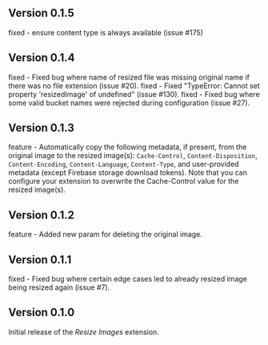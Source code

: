 ## Version 0.1.5
fixed - ensure content type is always available (issue #175)

## Version 0.1.4

fixed - Fixed bug where name of resized file was missing original name if there was no file extension (issue #20).
fixed - Fixed "TypeError: Cannot set property 'resizedImage' of undefined" (issue #130).
fixed - Fixed bug where some valid bucket names were rejected during configuration (issue #27).

## Version 0.1.3

feature - Automatically copy the following metadata, if present, from the original image to the resized image(s): `Cache-Control`, `Content-Disposition`, `Content-Encoding`, `Content-Language`, `Content-Type`, and user-provided metadata (except Firebase storage download tokens). Note that you can configure your extension to overwrite the Cache-Control value for the resized image(s).

## Version 0.1.2

feature - Added new param for deleting the original image.

## Version 0.1.1

fixed - Fixed bug where certain edge cases led to already resized image being resized again (issue #7).

## Version 0.1.0

Initial release of the _Resize Images_ extension.
